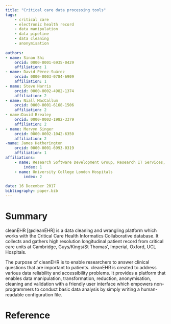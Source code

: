 ```yaml
---
title: "Critical care data processing tools"
tags:
	- critical care
	- electronic health record
	- data manipulation
	- data pipeline
	- data cleaning
	- anonymisation
	
authors:
- name: Sinan Shi
	orcid: 0000-0001-6935-0429
	affiliation: 1
- name: David Pérez-Suárez
	orcid: 0000-0003-0784-6909
	affiliation: 1
- name: Steve Harris
	orcid: 0000-0002-4982-1374
	affiliation: 2
- name: Niall MacCallum
    orcid: 0000-0001-6168-1506
    affiliation: 2 
- name:David Brealey
    orcid: 0000-0002-1982-3379
    affiliation: 2
- name: Mervyn Singer
    orcid: 0000-0002-1042-6350
    affiliation: 2
-name: James Hetherington
    orcid: 0000-0001-6993-0319
    affiliation: 1
affiliations:
	- name: Research Software Development Group, Research IT Services, University College London
		index: 1
	- name: University College London Hospitals
		index: 2
		
date: 16 December 2017
bibliography: paper.bib
---
```


# Summary
cleanEHR [@cleanEHR] is a data cleaning and wrangling platform which works with
the Critical Care Health Informatics Collaborative database. It collects and
gathers high resolution longitudinal patient record from critical care units at
Cambridge, Guys/Kings/St Thomas', Imperial, Oxford, UCL Hospitals. 

The purpose of cleanEHR is to enable researchers to answer clinical questions
that are important to patients. cleanEHR is created to address various data
reliability and accessibility problems. It provides a platform that enables
data manipulation, transformation, reduction, anonymisation, cleaning and
validation with a friendly user interface which empowers non-programmers to
conduct basic data analysis by simply writing a human-readable configuration
file.

# Reference
